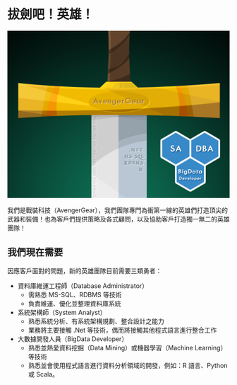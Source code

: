 # 拔劍吧！英雄！

![Wanted You](https://raw.githubusercontent.com/AvengerGear/WantedYou/master/banner.png)

我們是戰裝科技（AvengerGear），我們團隊專門為衝第一線的英雄們打造頂尖的武器和裝備！也為客戶們提供策略及各式顧問，以及協助客戶打造獨一無二的英雄團隊！

## 我們現在需要

因應客戶面對的問題，新的英雄團隊目前需要三類勇者：

* 資料庫維運工程師（Database Administrator）
  * 需熟悉 MS-SQL、RDBMS 等技術
  * 負責維運、優化並整理資料庫系統
* 系統架構師（System Analyst）
  * 熟悉系統分析、有系統架構規劃、整合設計之能力
  * 業務將主要接觸 .Net 等技術，偶而將接觸其他程式語言進行整合工作
* 大數據開發人員（BigData Developer）
  * 熟悉並熱愛資料挖掘（Data Mining）或機器學習（Machine Learning）等技術
  * 熟悉並會使用程式語言進行資料分析領域的開發，例如：R 語言、Python 或 Scala。
